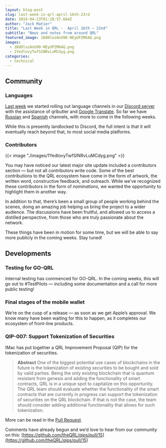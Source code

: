 ```yaml
---
layout: blog-post
slug: last-week-in-qrl-april-16th-23rd
date: 2019-04-23T01:28:57.664Z
author: "Jack Matier"
title: "Last Week in QRL -  April 16th — 22nd"
subtitle: "News and notes from around QRL"
featured_image: 1Bd0lozAnU90-NEyUPZM6AQ.png
images:
  - 1Bd0lozAnU90-NEyUPZM6AQ.png
  - 1YedlovyTwfSINRvLuMCdyg.png
categories:
  - technical
---
```


## Community

### Languages

[Last week](/blog/last-week-in-qrl-april-9-15th) we started rolling out language channels in our [Discord server](https://discord.gg/DfaNhM) with the assistance of qrlbutler and [Google Translate](https://cloud.google.com/translate/docs/). So far we have [Russian](https://discord.gg/qFU3AGW) and [Spanish](https://discord.gg/AcSjhug) channels, with more to come in the following weeks.

While this is presently landlocked to Discord, the full intent is that it will eventually reach beyond that, to most social media platforms.

### Contributors

{{< image "./images/1YedlovyTwfSINRvLuMCdyg.png" >}}

You may have noticed our latest major site update included a contributors section — but not all contributors write code. Some of the best contributions to the QRL ecosystem have come in the form of artwork, the written word, constructive feedback, and outreach. While we’ve recognized these contributors in the form of *nominations*, we wanted the opportunity to highlight them in another way.

In addition to that, there’s been a small group of people working behind the scenes, doing an amazing job helping us bring the project to a wider audience. The discussions have been fruitful, and allowed us to access a distilled perspective, from those who are truly passionate about the network.

These things have been in motion for some time, but we will be able to say more publicly in the coming weeks. Stay tuned!

## Developments

### Testing for GO-QRL

Internal testing has commenced for GO-QRL. In the coming weeks, this will go out to #TestPilots — including some documentation and a call for more public testing!

### Final stages of the mobile wallet

We’re on the cusp of a release — as soon as we get Apple’s approval. We know many have been waiting for this to happen, as it completes our ecosystem of front-line products.

### QIP-007: Support Tokenization of Securities

IMac has put together a QRL Improvement Proposal (QIP) for the tokenization of securities.
> **Abstract**
> One of the biggest potential use cases of blockchains in the future is the tokenization of existing securities to be bought and sold by valid parties. Being the only existing blockchain that is quantum resistant from genesis and adding the functionality of smart contracts, QRL is in a unique spot to capitalize on this opportunity. The QRL team should evaluate whether the functionality of the smart contracts that are currently in progress can support the tokenization of securities on the QRL blockchain. If that is not the case, the team should consider adding additional functionality that allows for such tokenization.

More can be read in the [Pull Request](https://github.com/theQRL/qips/blob/d0e94bdcca23e5e2a66ca372dc02186c987bc8b8/2.Proposals/1.%20Open/7%20-%20Support%20Tokenization%20of%20Securities/README.md).

Comments have already begun and we’d love to hear from our community on this: [https://github.com/theQRL/qips/pull/15](https://github.com/theQRL/qips/pull/15)